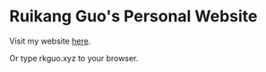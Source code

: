 # Ruikang Guo's Personal Website

Visit my website [here](https://rkguo.xyz/).

Or type rkguo.xyz to your browser.